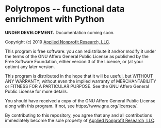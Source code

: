 # Polytropos -- functional data enrichment with Python

**UNDER DEVELOPMENT.** Documentation coming soon.

Copyright (c) 2019 [Applied Nonprofit Research, LLC](https://appliednonprofitresearch.com).

This program is free software: you can redistribute it and/or modify
it under the terms of the GNU Affero General Public License as
published by the Free Software Foundation, either version 3 of the
License, or (at your option) any later version.

This program is distributed in the hope that it will be useful,
but WITHOUT ANY WARRANTY; without even the implied warranty of
MERCHANTABILITY or FITNESS FOR A PARTICULAR PURPOSE.  See the
GNU Affero General Public License for more details.

You should have received a copy of the GNU Affero General Public License
along with this program.  If not, see <https://www.gnu.org/licenses/>.

By contributing to this repository, you agree that any and all contributions immediately become the sole property of [Applied Nonprofit Research, LLC](https://appliednonprofitresearch.com).

